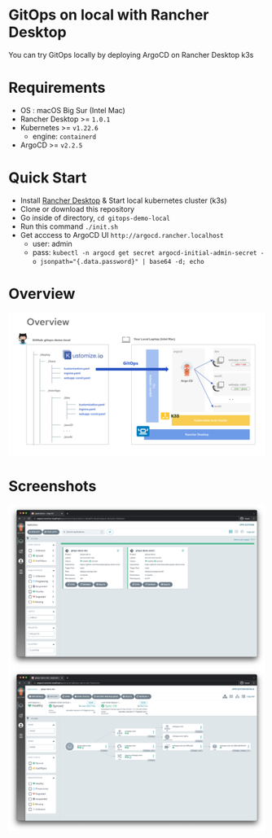 # GitOps on local with Rancher Desktop

You can try GitOps locally by deploying ArgoCD on Rancher Desktop k3s

# Requirements
* OS : macOS Big Sur (Intel Mac)
* Rancher Desktop >= `1.0.1`
* Kubernetes >= `v1.22.6`
    - engine: `containerd`
* ArgoCD >= `v2.2.5`

# Quick Start
* Install [Rancher Desktop](https://rancherdesktop.io/) & Start local kubernetes cluster (k3s)
* Clone or download this repository
* Go inside of directory, `cd gitops-demo-local`
* Run this command `./init.sh`
* Get acccess to ArgoCD UI `http://argocd.rancher.localhost`
    - user: admin
    - pass: `kubectl -n argocd get secret argocd-initial-admin-secret -o jsonpath="{.data.password}" | base64 -d; echo`

# Overview

![Overview](./docs/images/overview.png)

# Screenshots

![ArgoCD-UI-01](./docs/images/argocd-ui-01.png)
![ArgoCD-UI-02](./docs/images/argocd-ui-02.png)
